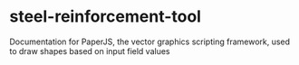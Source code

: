# steel-reinforcement-tool
Documentation for PaperJS, the vector graphics scripting framework, used to draw shapes based on input field values
